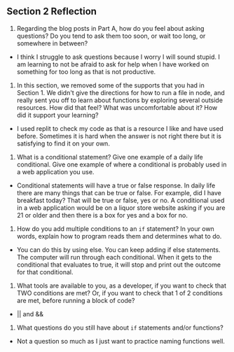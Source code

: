## Section 2 Reflection

1. Regarding the blog posts in Part A, how do you feel about asking questions? Do you tend to ask them too soon, or wait too long, or somewhere in between?
- I think I struggle to ask questions because I worry I will sound stupid. I am learning to not be afraid to ask for help when I have worked on something for too long as that is not productive.

1. In this section, we removed some of the supports that you had in Section 1. We didn't give the directions for how to run a file in node, and really sent you off to learn about functions by exploring several outside resources. How did that feel? What was uncomfortable about it? How did it support your learning?
- I used replit to check my code as that is a resource I like and have used before. Sometimes it is hard when the answer is not right there but it is satisfying to find it on your own.

1. What is a conditional statement? Give one example of a daily life conditional. Give one example of where a conditional is probably used in a web application you use.
- Conditional statements will have a true or false response. In daily life there are many things that can be true or false. For example, did I have breakfast today? That will be true or false, yes or no. A conditional used in a web application would be on a liquor store website asking if you are 21 or older and then there is a box for yes and a box for no.

1. How do you add multiple conditions to an `if` statement? In your own words, explain how to program reads them and determines what to do.
- You can do this by using else. You can keep adding if else statements. The computer will run through each conditional. When it gets to the conditional that evaluates to true, it will stop and print out the outcome for that conditional.

1. What tools are available to you, as a developer, if you want to check that TWO conditions are met? Or, if you want to check that 1 of 2 conditions are met, before running a block of code?
- || and &&

1. What questions do you still have about `if` statements and/or functions?
- Not a question so much as I just want to practice naming functions well.
